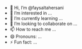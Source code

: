 - 👋 Hi, I’m @faysaltahersani
- 👀 I’m interested in ...
- 🌱 I’m currently learning ...
- 💞️ I’m looking to collaborate on ...
- 📫 How to reach me ...
- 😄 Pronouns: ...
- ⚡ Fun fact: ...

<!---
faysaltahersani/faysaltahersani is a ✨ special ✨ repository because its `README.md` (this file) appears on your GitHub profile.
You can click the Preview link to take a look at your changes.
--->
